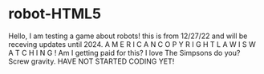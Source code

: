 # robot-HTML5
Hello, I am testing a game about robots!
this is from 12/27/22 and will be receving updates until 2024.
A M E R I C A N C O P Y R I G H T L A W I S W A T C H I N G !
Am I getting paid for this?
I love The Simpsons do you?
Screw gravity.
HAVE NOT STARTED CODING YET!
